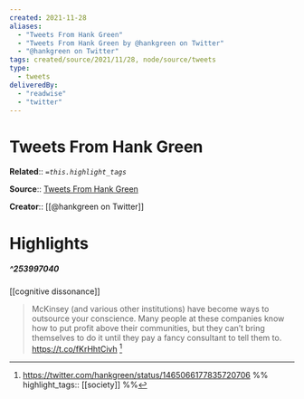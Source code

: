 ```yaml
---
created: 2021-11-28
aliases:
  - "Tweets From Hank Green"
  - "Tweets From Hank Green by @hankgreen on Twitter"
  - "@hankgreen on Twitter"
tags: created/source/2021/11/28, node/source/tweets
type: 
  - tweets
deliveredBy: 
  - "readwise"
  - "twitter"
---
```

# Tweets From Hank Green

**Related**:: 
*`=this.highlight_tags`*

**Source**:: [Tweets From Hank Green](https://twitter.com/hankgreen)

**Creator**:: [[@hankgreen on Twitter]]

# Highlights
##### ^253997040
[[cognitive dissonance]]  
> McKinsey (and various other institutions) have become ways to outsource your conscience. Many people at these companies know how to put profit above their communities, but they can’t bring themselves to do it until they pay a fancy consultant to tell them to. https://t.co/fKrHhtCivh 
  [^253997040]

[^253997040]: https://twitter.com/hankgreen/status/1465066177835720706
%%
highlight_tags:: [[society]]
%%
